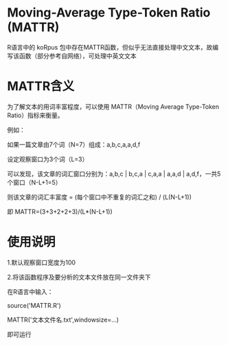 # Moving-Average Type-Token Ratio (MATTR)

R语言中的 koRpus 包中存在MATTR函数，但似乎无法直接处理中文文本，故编写该函数（部分参考自网络），可处理中英文文本

# MATTR含义

为了解文本的用词丰富程度，可以使用 MATTR（Moving Average Type-Token Ratio）指标来衡量。

例如：

如果一篇文章由7个词（N=7）组成：a,b,c,a,a,d,f

设定观察窗口为3个词（L=3）

可以发现，该文章的词汇窗口分别为：a,b,c | b,c,a | c,a,a | a,a,d | a,d,f，一共5个窗口（N-L+1=5）

则该文章的词汇丰富度 = (每个窗口中不重复的词汇之和) / (L(N-L+1))

即 MATTR=(3+3+2+2+3)/(L*(N-L+1))

# 使用说明

1.默认观察窗口宽度为100

2.将该函数程序及要分析的文本文件放在同一文件夹下

  在R语言中输入：
  
  source('MATTR.R')
  
  MATTR('文本文件名.txt',windowsize=...)
  
  即可运行
